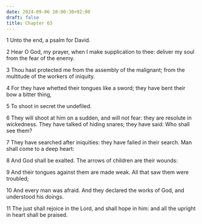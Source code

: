 ```yaml
---
date: 2024-09-06 20:00:30+02:00
draft: false
title: Chapter 63
---
```




1 Unto the end, a psalm for David.

2 Hear O God, my prayer, when I make supplication to thee: deliver my soul from the fear of the enemy.

3 Thou hast protected me from the assembly of the malignant; from the multitude of the workers of iniquity.

4 For they have whetted their tongues like a sword; they have bent their bow a bitter thing,

5 To shoot in secret the undefiled.

6 They will shoot at him on a sudden, and will not fear: they are resolute in wickedness. They have talked of hiding snares; they have said: Who shall see them?

7 They have searched after iniquities: they have failed in their search. Man shall come to a deep heart:

8 And God shall be exalted. The arrows of children are their wounds:

9 And their tongues against them are made weak. All that saw them were troubled;

10 And every man was afraid. And they declared the works of God, and understood his doings.

11 The just shall rejoice in the Lord, and shall hope in him: and all the upright in heart shall be praised.

